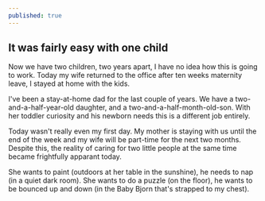 ```yaml
---
published: true
---
```

## It was fairly easy with one child

Now we have two children, two years apart, I have no idea how this is going to work. Today my wife returned to the office after ten weeks maternity leave, I stayed at home with the kids. 

I've been a stay-at-home dad for the last couple of years. We have a two-and-a-half-year-old daughter, and a two-and-a-half-month-old-son. With her toddler curiosity and his newborn needs this is a different job entirely.

Today wasn't really even my first day. My mother is staying with us until the end of the week and my wife will be part-time for the next two months. Despite this, the reality of caring for two little people at the same time became frightfully apparant today.

She wants to paint (outdoors at her table in the sunshine), he needs to nap (in a quiet dark room). She  wants to do a puzzle (on the floor), he wants to be bounced up and down (in the Baby Bjorn that's strapped to my chest).
